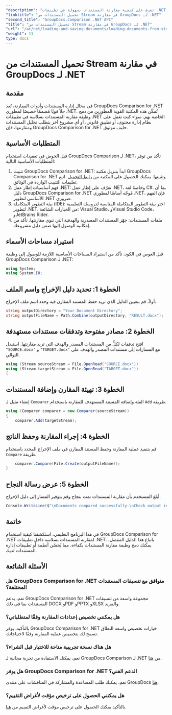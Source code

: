 ```yaml
---
"description": "تعرف على كيفية مقارنة المستندات بسهولة في تطبيقات .NET باستخدام GroupDocs Comparison، وهي مكتبة .NET قوية."
"linktitle": "تحميل المستندات من Stream في مقارنة GroupDocs لـ .NET"
"second_title": "GroupDocs.Comparison .NET API"
"title": "تحميل المستندات من Stream في مقارنة GroupDocs لـ .NET"
"url": "/ar/net/loading-and-saving-documents/loading-documents-from-stream/"
"weight": 11
type: docs
---
```

# تحميل المستندات من Stream في مقارنة GroupDocs لـ .NET

## مقدمة
في مجال إدارة المستندات وأدوات المقارنة، تُعد GroupDocs Comparison for .NET حلاً قويًا مُصممًا خصيصًا لمطوري .NET. تُمكّن هذه المكتبة القوية المطورين من دمج وظيفة مقارنة المستندات بسلاسة في تطبيقات .NET الخاصة بهم. سواء كنت تعمل على نظام إدارة محتوى، أو تطبيق قانوني، أو أي مشروع آخر يتطلب تحليل المستندات ومقارنتها، فإن GroupDocs Comparison for .NET حليف موثوق.
## المتطلبات الأساسية
قبل الخوض في تعقيدات استخدام GroupDocs Comparison لـ .NET، تأكد من توفر المتطلبات الأساسية التالية:
1. تثبيت GroupDocs Comparison for .NET: ابدأ بتنزيل مكتبة GroupDocs Comparison for .NET وتثبيتها. يمكنك الحصول على المكتبة من [رابط التحميل](https://releases.groupdocs.com/comparison/net/). اتبع تعليمات التثبيت الواردة في الوثائق.
2. فهم أساسيات إطار عمل .NET: تعرّف على إطار عمل .NET، وخاصةً لغة C#. بما أن دليل GroupDocs Comparison for .NET مُوجّه أساسًا لمطوري .NET، فإن الفهم الأساسي لتطوير .NET ضروري.
3. بيئة التطوير المتكاملة (IDE): اختر بيئة التطوير المتكاملة المناسبة لدروسك التعليمية لتطوير .NET. من الخيارات الشائعة: Visual Studio، وVisual Studio Code، وJetBrains Rider.
4. ملفات المستندات: جهّز المستندات المصدرية والهدفية التي تنوي مقارنتها. تأكد من إمكانية الوصول إليها ضمن دليل مشروعك.

## استيراد مساحات الأسماء
قبل الغوص في الكود، تأكد من استيراد المساحات الأساسية اللازمة للوصول إلى وظيفة GroupDocs Comparison لـ .NET:
```csharp
using System;
using System.IO;
```
## الخطوة 1: تحديد دليل الإخراج واسم الملف
أولاً، قم بتعيين الدليل الذي تريد حفظ المستند المقارن فيه وحدد اسم ملف الإخراج.
```csharp
string outputDirectory = "Your Document Directory";
string outputFileName = Path.Combine(outputDirectory, "RESULT.docx");
```
## الخطوة 2: مصادر مفتوحة وتدفقات مستندات مستهدفة
افتح تدفقات لكلٍّ من المستندات المصدر والهدف التي تريد مقارنتها. استبدل `"SOURCE.docx"` و `"TARGET.docx"` مع المسارات إلى مستندات المصدر والهدف على التوالي.
```csharp
using (Stream sourceStream = File.OpenRead("SOURCE.docx"))
using (Stream targetStream = File.OpenRead("TARGET.docx"))
{
```
## الخطوة 3: تهيئة المقارن وإضافة المستندات
إنشاء مثيل لـ `Comparer` الفئة وإضافة المستند المستهدف للمقارنة باستخدام `Add` طريقة.
```csharp
using (Comparer comparer = new Comparer(sourceStream))
{
    comparer.Add(targetStream);
```
## الخطوة 4: إجراء المقارنة وحفظ الناتج
قم بتنفيذ عملية المقارنة وحفظ المستند المقارن في ملف الإخراج المحدد باستخدام `Compare` طريقة.
```csharp
    comparer.Compare(File.Create(outputFileName));
}
```
## الخطوة 5: عرض رسالة النجاح
أبلغ المستخدم بأن مقارنة المستندات تمت بنجاح وقم بتوفير المسار إلى دليل الإخراج.
```csharp
Console.WriteLine($"\nDocuments compared successfully.\nCheck output in {outputDirectory}.");
```

## خاتمة
في هذا البرنامج التعليمي، استكشفنا كيفية استخدام GroupDocs Comparison for .NET لمقارنة المستندات بسلاسة داخل تطبيقات .NET. باتباع هذا الدليل المفصل، يمكنك دمج وظيفة مقارنة المستندات بكفاءة، مما يُحسّن أنظمة أو تطبيقات إدارة المستندات لديك.
## الأسئلة الشائعة
### هل GroupDocs Comparison for .NET متوافق مع تنسيقات المستندات المختلفة؟
نعم، يدعم GroupDocs Comparison for .NET مجموعة واسعة من تنسيقات المستندات بما في ذلك DOCX وPDF وPPTX وXLSX والمزيد.
### هل يمكنني تخصيص إعدادات المقارنة وفقًا لمتطلباتي؟
بالتأكيد، يوفر GroupDocs Comparison for .NET خيارات تخصيص واسعة النطاق تسمح لك بتخصيص عملية المقارنة وفقًا لاحتياجاتك.
### هل هناك نسخة تجريبية متاحة للاختبار قبل الشراء؟
نعم، يمكنك الاستفادة من تجربة مجانية لـ GroupDocs Comparison لـ .NET من [هنا](https://releases.groupdocs.com/).
### هل يوفر GroupDocs Comparison for .NET الدعم الفني؟
نعم، يمكنك طلب المساعدة والمشاركة في المناقشات على منتدى GroupDocs [هنا](https://forum.groupdocs.com/c/comparison/12).
### هل يمكنني الحصول على ترخيص مؤقت لأغراض التقييم؟
بالتأكيد يمكنك الحصول على ترخيص مؤقت لأغراض التقييم من [هنا](https://purchase.groupdocs.com/temporary-license/).